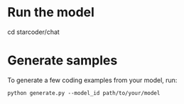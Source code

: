 # Run the model 


cd starcoder/chat 

# Generate samples

To generate a few coding examples from your model, run:

```shell
python generate.py --model_id path/to/your/model
```
